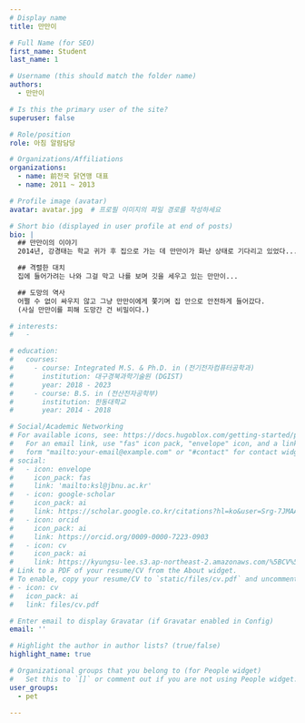 ```yaml
--- 
# Display name
title: 만만이

# Full Name (for SEO)
first_name: Student
last_name: 1

# Username (this should match the folder name)
authors:
  - 만만이

# Is this the primary user of the site?
superuser: false

# Role/position
role: 아침 알람담당

# Organizations/Affiliations
organizations:
  - name: 前전국 닭연맹 대표
  - name: 2011 ~ 2013

# Profile image (avatar)
avatar: avatar.jpg  # 프로필 이미지의 파일 경로를 작성하세요

# Short bio (displayed in user profile at end of posts)
bio: |
  ## 만만이의 이야기
  2014년, 강경태는 학교 귀가 후 집으로 가는 데 만만이가 화난 상태로 기다리고 있었다...  

  ## 격렬한 대치
  집에 들어가려는 나와 그걸 막고 나를 보며 깃을 세우고 있는 만만이...  

  ## 도망의 역사
  어쩔 수 없이 싸우지 않고 그냥 만만이에게 쫓기며 집 안으로 안전하게 들어갔다.  
  (사실 만만이를 피해 도망간 건 비밀이다.)

# interests:
#   - 

# education:
#   courses:
#     - course: Integrated M.S. & Ph.D. in (전기전자컴퓨터공학과)
#       institution: 대구경북과학기술원 (DGIST)
#       year: 2018 - 2023
#     - course: B.S. in (전산전자공학부)
#       institution: 한동대학교
#       year: 2014 - 2018

# Social/Academic Networking
# For available icons, see: https://docs.hugoblox.com/getting-started/page-builder/#icons
#   For an email link, use "fas" icon pack, "envelope" icon, and a link in the
#   form "mailto:your-email@example.com" or "#contact" for contact widget.
# social:
#   - icon: envelope
#     icon_pack: fas
#     link: 'mailto:ksl@jbnu.ac.kr'
#   - icon: google-scholar
#     icon_pack: ai
#     link: https://scholar.google.co.kr/citations?hl=ko&user=Srg-7JMAAAAJ&view_op=list_works&authuser=3&gmla=AKKJWFdKkn6oOSodKydbVjFB9IpHqHHucjz06KnXACXkcsad_elmO3TnVclXh3i46QOPtpevNt2mKEReoILewOZrWPw38nBujERgFLA6D1JXhmVcGPzUiQU4Fg
#   - icon: orcid
#     icon_pack: ai
#     link: https://orcid.org/0009-0000-7223-0903
#   - icon: cv
#     icon_pack: ai
#     link: https://kyungsu-lee.s3.ap-northeast-2.amazonaws.com/%5BCV%5D+Kyungsu+Lee.pdf
# Link to a PDF of your resume/CV from the About widget.
# To enable, copy your resume/CV to `static/files/cv.pdf` and uncomment the lines below.
# - icon: cv
#   icon_pack: ai
#   link: files/cv.pdf

# Enter email to display Gravatar (if Gravatar enabled in Config)
email: ''

# Highlight the author in author lists? (true/false)
highlight_name: true

# Organizational groups that you belong to (for People widget)
#   Set this to `[]` or comment out if you are not using People widget.
user_groups:
  - pet

---
```


